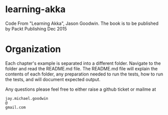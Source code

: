 # learning-akka

Code From "Learning Akka", Jason Goodwin. 
The book is to be published by Packt Publishing Dec 2015

# Organization
Each chapter's example is separated into a different folder. Navigate to the folder and read the README.md file. 
The README.md file will explain the contents of each folder, any preparation needed to run the tests, how to run the tests, and will document expected output.

Any questions please feel free to either raise a github ticket or mailme at 

    jay.michael.goodwin 
    @ 
    gmail.com

